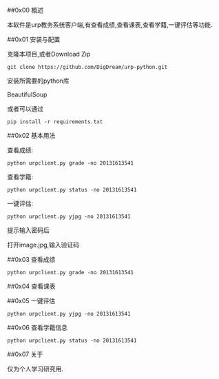 ##0x00    概述

本软件是urp教务系统客户端,有查看成绩,查看课表,查看学籍,一键评估等功能.

##0x01    安装与配置

克隆本项目,或者Download Zip

    git clone https://github.com/DigDream/urp-python.git

安装所需要的python库

BeautifulSoup

或者可以通过

    pip install -r requirements.txt

##0x02    基本用法

查看成绩:

    python urpclient.py grade -no 20131613541

查看学籍:

    python urpclient.py status -no 20131613541

一键评估:

    python urpclient.py yjpg -no 20131613541

提示输入密码后

打开image.jpg,输入验证码

##0x03    查看成绩

    python urpclient.py grade -no 20131613541

##0x04    查看课表

##0x05    一键评估

    python urpclient.py yjpg -no 20131613541

##0x06    查看学籍信息

    python urpclient.py status -no 20131613541

##0x07    关于

仅为个人学习研究用.